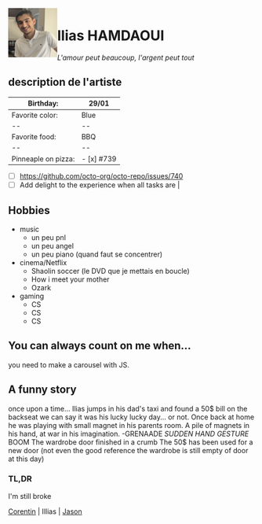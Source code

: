 <img align="left" width="100" height="100" src="IMG_1052.png">

# Ilias HAMDAOUI
*L'amour peut beaucoup, l'argent peut tout* 



## description de l'artiste

| Birthday: | 29/01 |
|--|--|
| Favorite color: | Blue |
|--|--|
| Favorite food: | BBQ |
|--|--|
| Pinneaple on pizza: | - [x] #739
- [ ] https://github.com/octo-org/octo-repo/issues/740
- [ ] Add delight to the experience when all tasks are |

## Hobbies
 - music
	+  un peu pnl
	+  un peu angel
	+  un peu piano (quand faut se concentrer) 
 - cinema/Netflix
	+  Shaolin soccer (le DVD que je mettais en boucle)
	+  How i meet your mother
	+  Ozark
 - gaming
	+  CS
	+  CS
	+  CS

## You can always count on me when...

you need to make a carousel with JS.

## A funny story
once upon a time... Ilias jumps in his dad's taxi and found a 50$ bill on the backseat we can say it was his lucky lucky day... or not.
Once back at home he was playing with small magnet in his parents room.
A pile of magnets in his hand, at war in his imagination.
 -GRENAADE
 *SUDDEN HAND GESTURE*
 BOOM
 The wardrobe door finished in a crumb
 The 50$ has been used for a new door (not even the good reference the wardrobe is still empty of door at this day)
### TL,DR
I'm still broke


[Corentin](https://github.com/corentinnys/markdown-challenge) | Illias | [Jason](https://github.com/J0K3RY-03/markdown-challenge)

